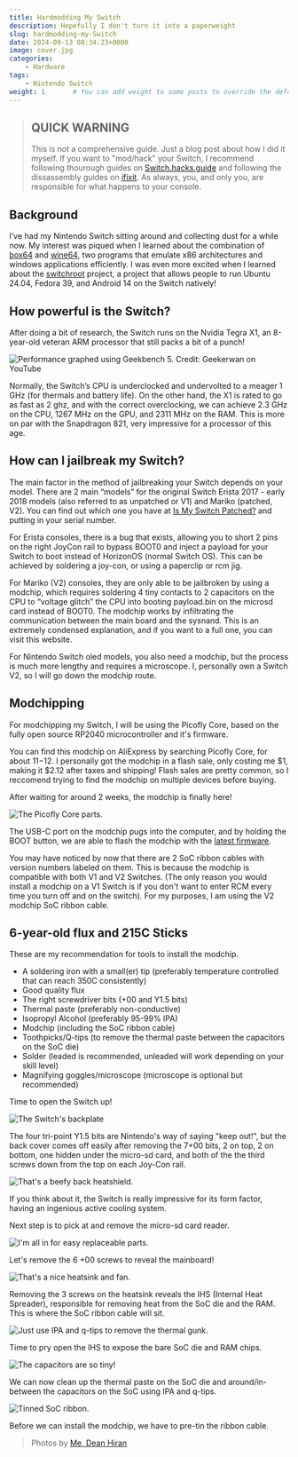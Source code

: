 ```yaml
---
title: Hardmodding My Switch
description: Hopefully I don't turn it into a paperweight
slug: hardmodding-my-Switch
date: 2024-09-13 08:34:23+0000
image: cover.jpg
categories:
    - Hardware
tags:
    - Nintendo Switch
weight: 1       # You can add weight to some posts to override the default sorting (date descending)
---
```


> ## QUICK WARNING
>
> This is not a comprehensive guide. Just a blog post about how I did it myself. If you want to "mod/hack" your Switch, I recommend following thourough guides on [Switch.hacks.guide](https://Switch.hacks.guide) and following the dissassembly guides on [ifixit](https://www.ifixit.com/Teardown/Nintendo+Switch+Teardown/78263?srsltid=AfmBOopafqIlha4w_7wViLBNHRTsR9xevz8mXbvGGDWJCnt6BXANPRET). As always, you, and only you, are responsible for what happens to your console.

## Background

I’ve had my Nintendo Switch sitting around and collecting dust for a while now. My interest was piqued when I learned about the combination of [box64](https://github.com/ptitSeb/box64) and [wine64](https://winehq.org), two programs that emulate x86 architectures and windows applications efficiently. I was even more excited when I learned about the [switchroot](https://switchroot.org/) project, a project that allows people to run Ubuntu 24.04, Fedora 39, and Android 14 on the Switch natively!

## How powerful is the Switch?

After doing a bit of research, the Switch runs on the Nvidia Tegra X1, an 8-year-old veteran ARM processor that still packs a bit of a punch!

![Performance graphed using Geekbench 5. Credit: Geekerwan on YouTube](performance.png)

Normally, the Switch’s CPU is underclocked and undervolted to a meager 1 GHz (for thermals and battery life). On the other hand, the X1 is rated to go as fast as 2 ghz, and with the correct overclocking, we can achieve 2.3 GHz on the CPU, 1267 MHz on the GPU, and 2311 MHz on the RAM. This is more on par with the Snapdragon 821, very impressive for a processor of this age.

## How can I jailbreak my Switch?

The main factor in the method of jailbreaking your Switch depends on your model. There are 2 main “models” for the original Switch Erista 2017 - early 2018 models (also referred to as unpatched or V1) and Mariko (patched, V2). You can find out which one you have at [Is My Switch Patched?](https://ismyswitchpatched.com/) and putting in your serial number.

For Erista consoles, there is a bug that exists, allowing you to short 2 pins on the right JoyCon rail to bypass BOOT0 and inject a payload for your Switch to boot instead of HorizonOS (normal Switch OS). This can be achieved by soldering a joy-con, or using a paperclip or rcm jig.

For Mariko (V2) consoles, they are only able to be jailbroken by using a modchip, which requires soldering 4 tiny contacts to 2 capacitors on the CPU to “voltage glitch” the CPU into booting payload.bin on the microsd card instead of BOOT0. The modchip works by infiltrating the communication between the main board and the sysnand. This is an extremely condensed explanation, and if you want to a full one, you can visit this website.

For Nintendo Switch oled models, you also need a modchip, but the process is much more lengthy and requires a microscope.
I, personally own a Switch V2, so I will go down the modchip route.

## Modchipping

For modchipping my Switch, I will be using the Picofly Core, based on the fully open source RP2040 microcontroller and it's firmware.

You can find this modchip on AliExpress by searching Picofly Core, for about $11-$12. I personally got the modchip in a flash sale, only costing me $1, making it $2.12 after taxes and shipping! Flash sales are pretty common, so I reccomend trying to find the modchip on multiple devices before buying. 

After waiting for around 2 weeks, the modchip is finally here!

![The Picofly Core parts.](picofly-core.png)

The USB-C port on the modchip pugs into the computer, and by holding the BOOT button, we are able to flash the modchip with the [latest firmware](https://guide.nx-modchip.info/modchip/firmware/firmware.uf2).

You may have noticed by now that there are 2 SoC ribbon cables with version numbers labeled on them. This is because the modchip is compatible with both V1 and V2 Switches. (The only reason you would install a modchip on a V1 Switch is if you don't want to enter RCM every time you turn off and on the switch). For my purposes, I am using the V2 modchip SoC ribbon cable.

## 6-year-old flux and 215C Sticks

These are my recommendation for tools to install the modchip.

- A soldering iron with a small(er) tip (preferably temperature controlled that can reach 350C consistently)
- Good quality flux
- The right screwdriver bits (+00 and Y1.5 bits)
- Thermal paste (preferably non-conductive)
- Isopropyl Alcohol (preferably 95-99% IPA)
- Modchip (including the SoC ribbon cable)
- Toothpicks/Q-tips (to remove the thermal paste between the capacitors on the SoC die)
- Solder (leaded is recommended, unleaded will work depending on your skill level)
- Magnifying goggles/microscope (microscope is optional but recommended)

Time to open the Switch up!

![The Switch's backplate](1.png)

The four tri-point Y1.5 bits are Nintendo's way of saying "keep out!", but the back cover comes off easily after removing the 7+00 bits, 2 on top, 2 on bottom, one hidden under the micro-sd card, and both of the the third screws down from the top on each Joy-Con rail.

![That's a beefy back heatshield.](2.png)

If you think about it, the Switch is really impressive for its form factor, having an ingenious active cooling system.

Next step is to pick at and remove the micro-sd card reader.

![I'm all in for easy replaceable parts.](3.png)

Let's remove the 6 +00 screws to reveal the mainboard!

![That's a nice heatsink and fan.](4.png)

Removing the 3 screws on the heatsink reveals the IHS (Internal Heat Spreader), responsible for removing heat from the SoC die and the RAM. This is where the SoC ribbon cable will sit.

![Just use IPA and q-tips to remove the thermal gunk.](5.png)

Time to pry open the IHS to expose the bare SoC die and RAM chips.

![The capacitors are so tiny!](6.png)

We can now clean up the thermal paste on the SoC die and around/in-between the capacitors on the SoC using IPA and q-tips.

![Tinned SoC ribbon.](tinned.png)

Before we can install the modchip, we have to pre-tin the ribbon cable.

> Photos by [Me, Dean Hiran](https://github.com/dandepan303)
